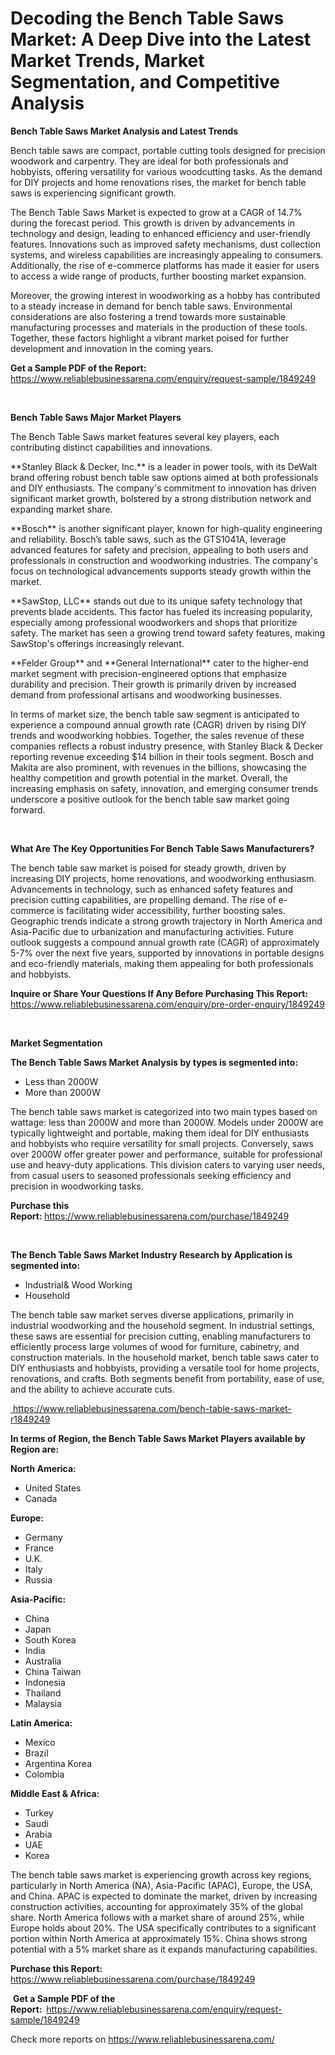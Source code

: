 <p><h1>Decoding the Bench Table Saws Market: A Deep Dive into the Latest Market Trends, Market Segmentation, and Competitive Analysis</h1></p><p><strong>Bench Table Saws Market Analysis and Latest Trends</strong></p>
<p><p>Bench table saws are compact, portable cutting tools designed for precision woodwork and carpentry. They are ideal for both professionals and hobbyists, offering versatility for various woodcutting tasks. As the demand for DIY projects and home renovations rises, the market for bench table saws is experiencing significant growth.</p><p>The Bench Table Saws Market is expected to grow at a CAGR of 14.7% during the forecast period. This growth is driven by advancements in technology and design, leading to enhanced efficiency and user-friendly features. Innovations such as improved safety mechanisms, dust collection systems, and wireless capabilities are increasingly appealing to consumers. Additionally, the rise of e-commerce platforms has made it easier for users to access a wide range of products, further boosting market expansion.</p><p>Moreover, the growing interest in woodworking as a hobby has contributed to a steady increase in demand for bench table saws. Environmental considerations are also fostering a trend towards more sustainable manufacturing processes and materials in the production of these tools. Together, these factors highlight a vibrant market poised for further development and innovation in the coming years.</p></p>
<p><strong>Get a Sample PDF of the Report:&nbsp;</strong> <a href="https://www.reliablebusinessarena.com/enquiry/request-sample/1849249?utm_campaign=3195&utm_medium=2&utm_source=Github&utm_content=ia&utm_term=11042025&utm_id=bench-table-saws">https://www.reliablebusinessarena.com/enquiry/request-sample/1849249</a></p>
<p>&nbsp;</p>
<p><strong>Bench Table Saws Major Market Players</strong></p>
<p><p>The Bench Table Saws market features several key players, each contributing distinct capabilities and innovations. </p><p>**Stanley Black & Decker, Inc.** is a leader in power tools, with its DeWalt brand offering robust bench table saw options aimed at both professionals and DIY enthusiasts. The company's commitment to innovation has driven significant market growth, bolstered by a strong distribution network and expanding market share.</p><p>**Bosch** is another significant player, known for high-quality engineering and reliability. Bosch’s table saws, such as the GTS1041A, leverage advanced features for safety and precision, appealing to both users and professionals in construction and woodworking industries. The company's focus on technological advancements supports steady growth within the market.</p><p>**SawStop, LLC** stands out due to its unique safety technology that prevents blade accidents. This factor has fueled its increasing popularity, especially among professional woodworkers and shops that prioritize safety. The market has seen a growing trend toward safety features, making SawStop's offerings increasingly relevant.</p><p>**Felder Group** and **General International** cater to the higher-end market segment with precision-engineered options that emphasize durability and precision. Their growth is primarily driven by increased demand from professional artisans and woodworking businesses.</p><p>In terms of market size, the bench table saw segment is anticipated to experience a compound annual growth rate (CAGR) driven by rising DIY trends and woodworking hobbies. Together, the sales revenue of these companies reflects a robust industry presence, with Stanley Black & Decker reporting revenue exceeding $14 billion in their tools segment. Bosch and Makita are also prominent, with revenues in the billions, showcasing the healthy competition and growth potential in the market. Overall, the increasing emphasis on safety, innovation, and emerging consumer trends underscore a positive outlook for the bench table saw market going forward.</p></p>
<p>&nbsp;</p>
<p><strong>What Are The Key Opportunities For Bench Table Saws Manufacturers?</strong></p>
<p><p>The bench table saw market is poised for steady growth, driven by increasing DIY projects, home renovations, and woodworking enthusiasm. Advancements in technology, such as enhanced safety features and precision cutting capabilities, are propelling demand. The rise of e-commerce is facilitating wider accessibility, further boosting sales. Geographic trends indicate a strong growth trajectory in North America and Asia-Pacific due to urbanization and manufacturing activities. Future outlook suggests a compound annual growth rate (CAGR) of approximately 5-7% over the next five years, supported by innovations in portable designs and eco-friendly materials, making them appealing for both professionals and hobbyists.</p></p>
<p><strong>Inquire or Share Your Questions If Any Before Purchasing This Report:</strong> <a href="https://www.reliablebusinessarena.com/enquiry/pre-order-enquiry/1849249?utm_campaign=3195&utm_medium=2&utm_source=Github&utm_content=ia&utm_term=11042025&utm_id=bench-table-saws">https://www.reliablebusinessarena.com/enquiry/pre-order-enquiry/1849249</a></p>
<p>&nbsp;</p>
<p><strong>Market Segmentation</strong></p>
<p><strong>The Bench Table Saws Market Analysis by types is segmented into:</strong></p>
<p><ul><li>Less than 2000W</li><li>More than 2000W</li></ul></p>
<p><p>The bench table saws market is categorized into two main types based on wattage: less than 2000W and more than 2000W. Models under 2000W are typically lightweight and portable, making them ideal for DIY enthusiasts and hobbyists who require versatility for small projects. Conversely, saws over 2000W offer greater power and performance, suitable for professional use and heavy-duty applications. This division caters to varying user needs, from casual users to seasoned professionals seeking efficiency and precision in woodworking tasks.</p></p>
<p><strong>Purchase this Report:&nbsp;</strong><a href="https://www.reliablebusinessarena.com/purchase/1849249?utm_campaign=3195&utm_medium=2&utm_source=Github&utm_content=ia&utm_term=11042025&utm_id=bench-table-saws">https://www.reliablebusinessarena.com/purchase/1849249</a></p>
<p>&nbsp;</p>
<p><strong>The Bench Table Saws Market Industry Research by Application is segmented into:</strong></p>
<p><ul><li>Industrial& Wood Working</li><li>Household</li></ul></p>
<p><p>The bench table saw market serves diverse applications, primarily in industrial woodworking and the household segment. In industrial settings, these saws are essential for precision cutting, enabling manufacturers to efficiently process large volumes of wood for furniture, cabinetry, and construction materials. In the household market, bench table saws cater to DIY enthusiasts and hobbyists, providing a versatile tool for home projects, renovations, and crafts. Both segments benefit from portability, ease of use, and the ability to achieve accurate cuts.</p></p>
<p><a href="https://www.reliablebusinessarena.com/bench-table-saws-market-r1849249?utm_campaign=3195&utm_medium=2&utm_source=Github&utm_content=ia&utm_term=11042025&utm_id=bench-table-saws">&nbsp;https://www.reliablebusinessarena.com/bench-table-saws-market-r1849249</a></p>
<p><strong>In terms of Region, the Bench Table Saws Market Players available by Region are:</strong></p>
<p>
    <p> <strong> North America: </strong>
        <ul>
            <li>United States</li>
            <li>Canada</li>
        </ul>
        </p> 
    <p> <strong> Europe: </strong>
        <ul>
            <li>Germany</li>
            <li>France</li>
            <li>U.K.</li>
            <li>Italy</li>
            <li>Russia</li>
        </ul>
        </p> 
    <p> <strong> Asia-Pacific: </strong>
        <ul>
            <li>China</li>
            <li>Japan</li>
            <li>South Korea</li>
            <li>India</li>
            <li>Australia</li>
            <li>China Taiwan</li>
            <li>Indonesia</li>
            <li>Thailand</li>
            <li>Malaysia</li>
        </ul>
        </p> 
    <p> <strong> Latin America: </strong>
        <ul>
            <li>Mexico</li>
            <li>Brazil</li>
            <li>Argentina Korea</li>
            <li>Colombia</li>
        </ul>
        </p> 
    <p> <strong> Middle East & Africa: </strong>
        <ul>
            <li>Turkey</li>
            <li>Saudi</li>
            <li>Arabia</li>
            <li>UAE</li>
            <li>Korea</li>
        </ul>
    </p>
    </p>
<p><p>The bench table saws market is experiencing growth across key regions, particularly in North America (NA), Asia-Pacific (APAC), Europe, the USA, and China. APAC is expected to dominate the market, driven by increasing construction activities, accounting for approximately 35% of the global share. North America follows with a market share of around 25%, while Europe holds about 20%. The USA specifically contributes to a significant portion within North America at approximately 15%. China shows strong potential with a 5% market share as it expands manufacturing capabilities.</p></p>
<p><strong>Purchase this Report: </strong><a href="https://www.reliablebusinessarena.com/purchase/1849249?utm_campaign=3195&utm_medium=2&utm_source=Github&utm_content=ia&utm_term=11042025&utm_id=bench-table-saws">https://www.reliablebusinessarena.com/purchase/1849249</a></p>
<p>&nbsp;<strong>Get a Sample PDF of the Report:&nbsp;&nbsp;</strong><a href="https://www.reliablebusinessarena.com/enquiry/request-sample/1849249?utm_campaign=3195&utm_medium=2&utm_source=Github&utm_content=ia&utm_term=11042025&utm_id=bench-table-saws">https://www.reliablebusinessarena.com/enquiry/request-sample/1849249</a></p>
<p><strong></strong></p>
<p>Check more reports on <a href="https://www.reliablebusinessarena.com/?utm_campaign=3195&utm_medium=2&utm_source=Github&utm_content=ia&utm_term=11042025&utm_id=bench-table-saws">https://www.reliablebusinessarena.com/</a></p>